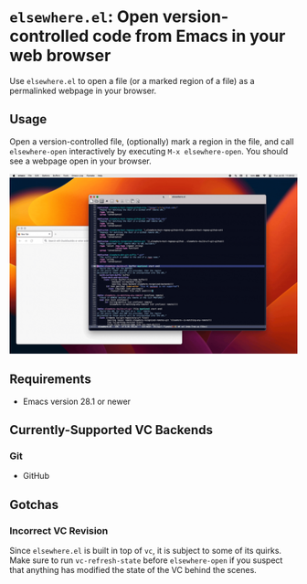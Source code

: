 # `elsewhere.el`: Open version-controlled code from Emacs in your web browser

Use `elsewhere.el` to open a file (or a marked region of a file) as a
permalinked webpage in your browser.

## Usage

Open a version-controlled file, (optionally) mark a region in the
file, and call `elsewhere-open` interactively by executing `M-x
elsewhere-open`. You should see a webpage open in your browser.

![demo](https://raw.githubusercontent.com/wesnel/elsewhere/main/demo.gif)

## Requirements

- Emacs version 28.1 or newer

## Currently-Supported VC Backends

### Git

- GitHub

## Gotchas

### Incorrect VC Revision

Since `elsewhere.el` is built in top of `vc`, it is subject to some of
its quirks. Make sure to run `vc-refresh-state` before
`elsewhere-open` if you suspect that anything has modified the state
of the VC behind the scenes.
